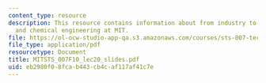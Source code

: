 ```yaml
---
content_type: resource
description: This resource contains information about from industry to battlefield
  and chemical engineering at MIT.
file: https://ol-ocw-studio-app-qa.s3.amazonaws.com/courses/sts-007-technology-in-history-fall-2010/eb2980f08fcab443cb4caf117af41c7e_MITSTS_007F10_lec20_slides.pdf
file_type: application/pdf
resourcetype: Document
title: MITSTS_007F10_lec20_slides.pdf
uid: eb2980f0-8fca-b443-cb4c-af117af41c7e
---
```

